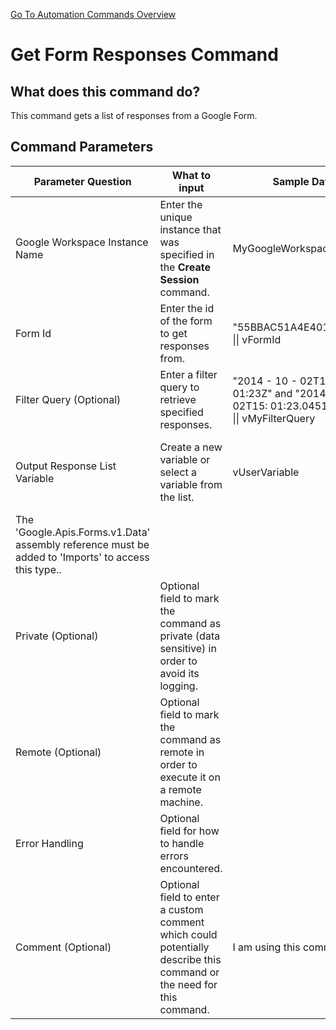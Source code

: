 <!--TITLE: Get Form Responses Command -->
<!-- SUBTITLE: a command in the Google Workspace Commands\Forms group. -->

[Go To Automation Commands Overview](/automation-commands)

# Get Form Responses Command

## What does this command do?

This command gets a list of responses from a Google Form.

## Command Parameters

| Parameter Question                                                                                  | What to input                                                                                                        | Sample Data                                                                               | Remarks                                                                                                            |
| --------------------------------------------------------------------------------------------------- | -------------------------------------------------------------------------------------------------------------------- | ----------------------------------------------------------------------------------------- | ------------------------------------------------------------------------------------------------------------------ |
| Google Workspace Instance Name                                                                      | Enter the unique instance that was specified in the **Create Session** command.                                      | MyGoogleWorkspaceInstance                                                                 | Failure to enter the correct instance or failure to first call the **Create Session** command will cause an error. |
| Form Id                                                                                             | Enter the id of the form to get responses from.                                                                      | "55BBAC51A4E4017D!104" \|\| vFormId                                                       | This is an Id of a form DriveItem, it can be fetched using "Find Drive Items".                                     |
| Filter Query (Optional)                                                                             | Enter a filter query to retrieve specified responses.                                                                | "2014 - 10 - 02T15: 01:23Z" and "2014 - 10 - 02T15: 01:23.045123456Z" \|\| vMyFilterQuery |                                                                                                                    |
| Output Response List Variable                                                                       | Create a new variable or select a variable from the list.                                                            | vUserVariable                                                                             | New variables/arguments may be instantiated by utilizing the Ctrl+K/Ctrl+J shortcuts.                              |
| The 'Google.Apis.Forms.v1.Data' assembly reference must be added to 'Imports' to access this type.. |
| Private (Optional)                                                                                  | Optional field to mark the command as private (data sensitive) in order to avoid its logging.                        |                                                                                           |                                                                                                                    |
| Remote (Optional)                                                                                   | Optional field to mark the command as remote in order to execute it on a remote machine.                             |                                                                                           |                                                                                                                    |
| Error Handling                                                                                      | Optional field for how to handle errors encountered.                                                                 |                                                                                           |                                                                                                                    |
| Comment (Optional)                                                                                  | Optional field to enter a custom comment which could potentially describe this command or the need for this command. | I am using this command to...                                                             |                                                                                                                    |
